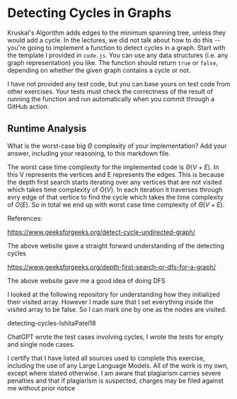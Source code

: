 # Detecting Cycles in Graphs

Kruskal's Algorithm adds edges to the minimum spanning tree, unless they would
add a cycle. In the lectures, we did not talk about how to do this -- you're
going to implement a function to detect cycles in a graph. Start with the
template I provided in `code.js`. You can use any data structures (i.e. any
graph representation) you like. The function should return `true` or `false`,
depending on whether the given graph contains a cycle or not.

I have not provided any test code, but you can base yours on test code from
other exercises. Your tests must check the correctness of the result of running
the function and run automatically when you commit through a GitHub action.

## Runtime Analysis

What is the worst-case big $\Theta$ complexity of your implementation? Add your
answer, including your reasoning, to this markdown file.

The worst case time complexity for the implemented code is $\Theta(V + E)$. In this V represents the vertices and E represents the edges. This is because the depth first search starts iterating over any vertices that are not visited which takes time complexity of $O(V)$. In each iteration it traverses through evry edge of that vertice to find the cycle which takes the time complexity of $O(E)$. So in total we end up with worst case time complexity of $\Theta(V + E)$.

References:

https://www.geeksforgeeks.org/detect-cycle-undirected-graph/

The above website gave a straight forward understanding of the detecting cycles

https://www.geeksforgeeks.org/depth-first-search-or-dfs-for-a-graph/

The above website gave me a good idea of doing DFS


I looked at the following repository for understanding how they initialized their visited array. However I made sure that I set everything inside the visited array to be false. So I can mark one by one as the nodes are visited.

detecting-cycles-IshitaPatel18

ChatGPT wrote the test cases involving cycles, I wrote the tests for empty and single node cases.

I certify that I have listed all sources used to complete this exercise, including the use of any Large Language Models. All of the work is my own, except where stated otherwise. I am aware that plagiarism carries severe penalties and that if plagiarism is suspected, charges may be filed against me without prior notice